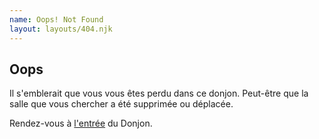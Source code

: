 ```yaml
---
name: Oops! Not Found
layout: layouts/404.njk
---
```


## Oops

Il s'emblerait que vous vous êtes perdu dans ce donjon. Peut-être que la salle que vous chercher a été supprimée ou déplacée.

Rendez-vous à <a href="{{ '/' | url }}">l'entrée</a> du Donjon.
